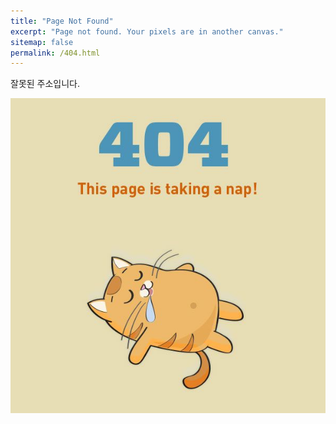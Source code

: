 ```yaml
---
title: "Page Not Found"
excerpt: "Page not found. Your pixels are in another canvas."
sitemap: false
permalink: /404.html
---
```


잘못된 주소입니다.

<img src="\assets\images\404_3.jfif" alt="about" style="max-width: 100%; height: auto;"/>